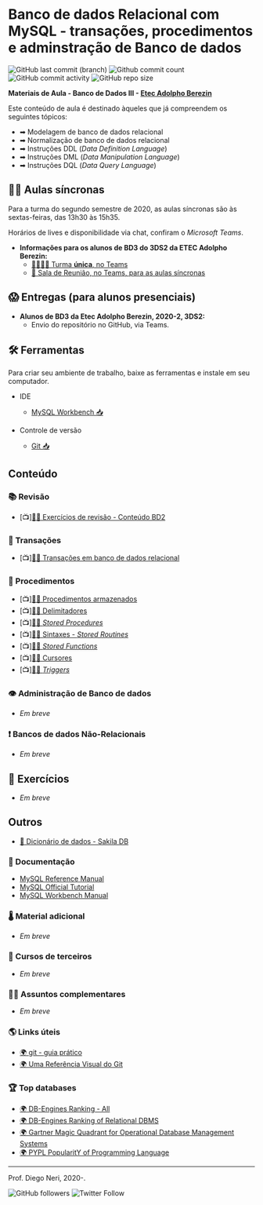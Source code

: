 # Banco de dados Relacional com MySQL - transações, procedimentos e adminstração de Banco de dados

![GitHub last commit (branch)](https://img.shields.io/github/last-commit/diegoneri/aulas-banco-dados-3/master?label=%C3%BAltima%20atualiza%C3%A7%C3%A3o)
![Github commit count](https://badgen.net/github/commits/diegoneri/aulas-banco-dados-3)
![GitHub commit activity](https://img.shields.io/github/commit-activity/m/diegoneri/aulas-banco-dados-3?label=commits)
![GitHub repo size](https://img.shields.io/github/repo-size/diegoneri/aulas-banco-dados-3?label=tamanho)

**Materiais de Aula - Banco de Dados III - [Etec Adolpho Berezin](http://eteab.com.br/)**

Este conteúdo de aula é destinado àqueles que já compreendem os seguintes tópicos:

* ➡ Modelagem de banco de dados relacional
* ➡ Normalização de banco de dados relacional
* ➡ Instruções DDL (_Data Definition Language_)
* ➡ Instruções DML (_Data Manipulation Language_)
* ➡ Instruções DQL (_Data Query Language_)

## 👨‍🏫 Aulas síncronas

Para a turma do segundo semestre de 2020, as aulas síncronas são às sextas-feiras, das 13h30 às 15h35.

Horários de lives e disponibilidade via chat, confiram o _Microsoft Teams_.

* **Informações para os alunos de BD3 do 3DS2 da ETEC Adolpho Berezin:**
  * [👨‍👩‍👧‍👦 Turma **única**, no Teams](https://bit.ly/bd3-3DS2-teams)
  * [📡 Sala de Reunião, no Teams, para as aulas síncronas](https://bit.ly/bd3-aula-sinc)

## 😱 Entregas (para alunos presenciais)

* **Alunos de BD3 da Etec Adolpho Berezin, 2020-2, 3DS2:**
  * Envio do repositório no GitHub, via Teams.

## 🛠 Ferramentas

Para criar seu ambiente de trabalho, baixe as ferramentas e instale em seu computador.

* IDE
  * [MySQL Workbench 📥](https://dev.mysql.com/downloads/workbench/)

* Controle de versão
  * [Git 📥](https://git-scm.com/downloads)

## Conteúdo

### 📚 Revisão

* [📺][🐱‍👓 Exercícios de revisão - Conteúdo BD2](exercises/review-dml.md)

### 🐢 Transações

* [📺][👨‍🏫 Transações em banco de dados relacional](content/transacoes.md "Transações em banco de dados relacional")

### 🔢 Procedimentos

* [📺][👨‍🏫 Procedimentos armazenados](content/stored-routines.md "Procedimentos armazenados")
* [📺][👨‍🏫 Delimitadores](content/delimitadores.md "Delimitadores")
* [📺][👨‍🏫 _Stored Procedures_](content/stored-procedures.md "Stored Procedures")
* [📺][👨‍🏫 Sintaxes - _Stored Routines_](content/sintaxes-stored-routines.md "Sintaxes - Stored Routines")
* [📺][👨‍🏫 _Stored Functions_](content/stored-functions.md "Stored Functions")
* [📺][👨‍🏫 Cursores](content/cursores.md "Cursores")
* [📺][👨‍🏫 _Triggers_](content/triggers.md "Triggers")

### 👁 Administração de Banco de dados

* _Em breve_

### ❗ Bancos de dados Não-Relacionais

* _Em breve_

## 🥋 Exercícios

* _Em breve_

## Outros

* [📜 Dicionário de dados - Sakila DB](https://dataedo.com/samples/html/Sakila/doc/Sakila_8/home.html)

### 📜 Documentação

* [MySQL Reference Manual](https://dev.mysql.com/doc/refman/8.0/en/)
* [MySQL Official Tutorial](<https://dev.mysql.com/doc/refman/8.0/en/tutorial.html>)
* [MySQL Workbench Manual](https://dev.mysql.com/doc/workbench/en/)

### 🌡 Material adicional

* _Em breve_

### 🙊 Cursos de terceiros

* _Em breve_

### 🐱‍🐉 Assuntos complementares

* _Em breve_

### 🌎 Links úteis

* [🌍 git - guia prático](https://rogerdudler.github.io/git-guide/index.pt_BR.html)
* [🌍 Uma Referência Visual do Git](http://marklodato.github.io/visual-git-guide/index-pt.html)

### 🏆 Top databases

* [🌍 DB-Engines Ranking - All](https://db-engines.com/en/ranking)
* [🌍 DB-Engines Ranking of Relational DBMS](https://db-engines.com/en/ranking/relational+dbms)
* [🌍 Gartner Magic Quadrant for Operational Database Management Systems](<https://www.gartner.com/doc/reprints?id=1-1XT9MEFJ&ct=191125&st=sb>)
* [🌍 PYPL PopularitY of Programming Language](https://pypl.github.io/DB.html)

----
Prof. Diego Neri, 2020-.

![GitHub followers](https://img.shields.io/github/followers/diegoneri?label=seguidores&style=social)
![Twitter Follow](https://img.shields.io/twitter/follow/diegoneri?style=social)
